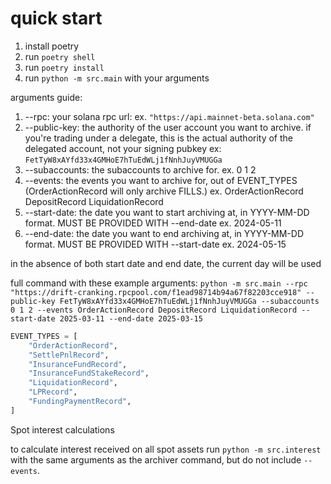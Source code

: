 # quick start

1. install poetry
2. run `poetry shell`
3. run `poetry install`
4. run `python -m src.main` with your arguments

arguments guide:

1. --rpc: your solana rpc url: ex. `"https://api.mainnet-beta.solana.com"`
2. --public-key: the authority of the user account you want to archive. if you're trading under a delegate, this is the actual authority of the delegated account, not your signing pubkey ex: `FetTyW8xAYfd33x4GMHoE7hTuEdWLj1fNnhJuyVMUGGa`
3. --subaccounts: the subaccounts to archive for. ex. 0 1 2
4. --events: the events you want to archive for, out of EVENT_TYPES (OrderActionRecord will only archive FILLS.)  ex. OrderActionRecord DepositRecord LiquidationRecord
5. --start-date: the date you want to start archiving at, in YYYY-MM-DD format. MUST BE PROVIDED WITH --end-date ex. 2024-05-11
6. --end-date: the date you want to end archiving at, in YYYY-MM-DD format. MUST BE PROVIDED WITH --start-date ex. 2024-05-15

in the absence of both start date and end date, the current day will be used

full command with these example arguments:
`python -m src.main --rpc "https://drift-cranking.rpcpool.com/f1ead98714b94a67f82203cce918" --public-key FetTyW8xAYfd33x4GMHoE7hTuEdWLj1fNnhJuyVMUGGa --subaccounts 0 1 2 --events OrderActionRecord DepositRecord LiquidationRecord --start-date 2025-03-11 --end-date 2025-03-15`

```python
EVENT_TYPES = [
    "OrderActionRecord",
    "SettlePnlRecord",
    "InsuranceFundRecord",
    "InsuranceFundStakeRecord",
    "LiquidationRecord",
    "LPRecord",
    "FundingPaymentRecord",
]
```

Spot interest calculations

to calculate interest received on all spot assets run `python -m src.interest` with the same arguments as the archiver command, but do not include `--events`.
